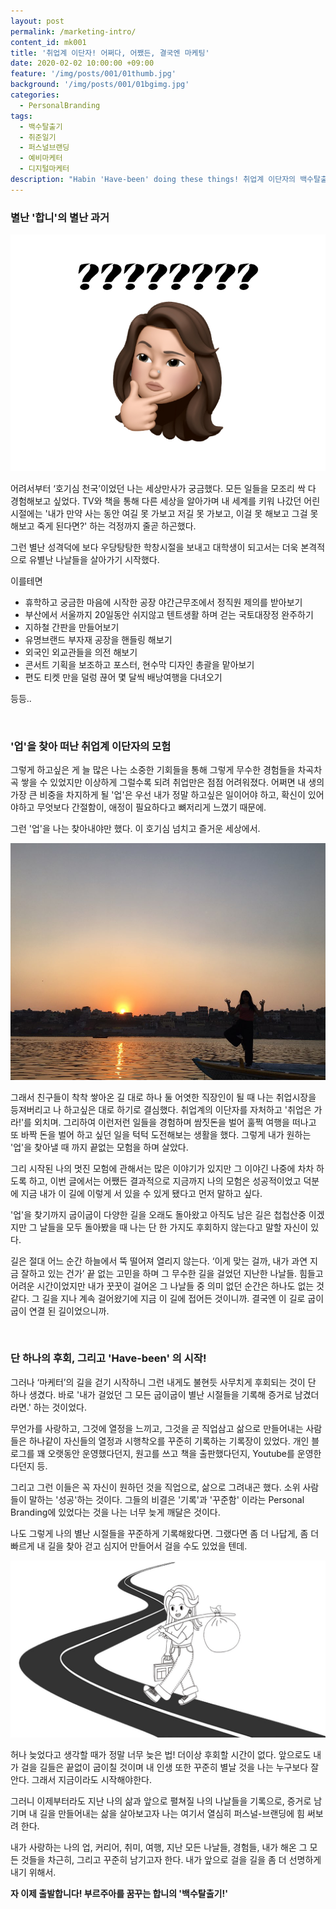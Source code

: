 ```yaml
---
layout: post
permalink: /marketing-intro/
content_id: mk001
title: '취업계 이단자! 어쩌다, 어쨌든, 결국엔 마케팅'
date: 2020-02-02 10:00:00 +09:00
feature: '/img/posts/001/01thumb.jpg'
background: '/img/posts/001/01bgimg.jpg'
categories:
  - PersonalBranding
tags:
  - 백수탈출기
  - 취준일기
  - 퍼스널브랜딩
  - 예비마케터
  - 디지털마케터
description: "Habin 'Have-been' doing these things! 취업계 이단자의 백수탈출기! 예비 디지털 마케터의 작정하고 하는 '퍼스널-브랜딩'."
---
```


### 별난 '합니'의 별난 과거

![물음표](/img/posts/001/01.jpg)

 어려서부터 ‘호기심 천국’이었던 나는 세상만사가 궁금했다. 모든 일들을 모조리 싹 다 경험해보고 싶었다. TV와 책을 통해 다른 세상을 알아가며 내 세계를 키워 나갔던 어린 시절에는 '내가 만약 사는 동안 여길 못 가보고 저길 못 가보고, 이걸 못 해보고 그걸 못 해보고 죽게 된다면?' 하는 걱정까지 줄곧 하곤했다.



 그런 별난 성격덕에 보다 우당탕탕한 학창시절을 보내고 대학생이 되고서는 더욱 본격적으로 유별난 나날들을 살아가기 시작했다.

이를테면

* 휴학하고 궁금한 마음에 시작한 공장 야간근무조에서 정직원 제의를 받아보기
* 부산에서 서울까지 20일동안 쉬지않고 텐트생활 하며 걷는 국토대장정 완주하기
* 지하철 간판을 만들어보기
* 유명브랜드 부자재 공장을 핸들링 해보기
* 외국인 외교관들을 의전 해보기
* 콘서트 기획을 보조하고 포스터, 현수막 디자인 총괄을 맡아보기
* 편도 티켓 만을 덜렁 끊어 몇 달씩 배낭여행을 다녀오기

등등..

<br>

### \'업\'을 찾아 떠난 취업계 이단자의 모험

 그렇게 하고싶은 게 늘 많은 나는 소중한 기회들을 통해 그렇게 무수한 경험들을 차곡차곡 쌓을 수 있었지만 이상하게 그럴수록 되려 취업만은 점점 어려워졌다. 어쩌면 내 생의 가장 큰 비중을 차지하게 될 '업'은 우선 내가 정말 하고싶은 일이어야 하고, 확신이 있어야하고 무엇보다 간절함이, 애정이 필요하다고 뼈저리게 느꼈기 때문에.

 그런 '업'을 나는 찾아내야만 했다. 이 호기심 넘치고 즐거운 세상에서.

 ![모험](/img/posts/001/02.jpg)

 그래서 친구들이 착착 쌓아온 길 대로 하나 둘 어엿한 직장인이 될 때 나는 취업시장을 등져버리고 나 하고싶은 대로 하기로 결심했다. 취업계의 이단자를 자처하고 '취업은 가라!'를 외치며. 그리하여 이런저런 일들을 경험하며 쌈짓돈을 벌어 훌쩍 여행을 떠나고 또 바짝 돈을 벌어 하고 싶던 일을 턱턱 도전해보는 생활을 했다. 그렇게 내가 원하는 '업'을 찾아낼 때 까지 끝없는 모험을 하며 살았다.



 그리 시작된 나의 멋진 모험에 관해서는 많은 이야기가 있지만 그 이야긴 나중에 차차 하도록 하고, 이번 글에서는 어쨌든 결과적으로 지금까지 나의 모험은 성공적이었고 덕분에 지금 내가 이 길에 이렇게 서 있을 수 있게 됐다고 먼저 말하고 싶다.

'업'을 찾기까지 굽이굽이 다양한 길을 오래도 돌아왔고 아직도 남은 길은 첩첩산중 이겠지만 그 날들을 모두 돌아봤을 때 나는 단 한 가지도 후회하지 않는다고 말할 자신이 있다.

 길은 절대 어느 순간 하늘에서 뚝 떨어져 열리지 않는다. ‘이게 맞는 걸까, 내가 과연 지금 잘하고 있는 건가’ 끝 없는 고민을 하며 그 무수한 길을 걸었던 지난한 나날들. 힘들고 어려운 시간이었지만 내가 꿋꿋이 걸어온 그 나날들 중 의미 없던 순간은 하나도 없는 것 같다. 그 길을 지나 계속 걸어왔기에 지금 이 길에 접어든 것이니까. 결국엔 이 길로 굽이굽이 연결 된 길이었으니까.

<br>

### 단 하나의 후회, 그리고 \'Have-been\' 의 시작!

 그러나  ‘마케터’의 길을 걷기 시작하니 그런 내게도 불현듯 사무치게 후회되는 것이 단 하나 생겼다. 바로 '내가 걸었던 그 모든 굽이굽이 별난 시절들을 기록해 증거로 남겼더라면.' 하는 것이었다.

 무언가를 사랑하고, 그것에 열정을 느끼고, 그것을 곧 직업삼고 삶으로 만들어내는 사람들은 하나같이 자신들의 열정과 시행착오를 꾸준히 기록하는 기록장이 있었다. 개인 블로그를 꽤 오랫동안 운영했다던지, 원고를 쓰고 책을 출판했다던지, Youtube를 운영한다던지 등.

 그리고 그런 이들은 꼭 자신이 원하던 것을 직업으로, 삶으로 그려내곤 했다. 소위 사람들이 말하는 '성공'하는 것이다. 그들의 비결은 '기록'과 '꾸준함' 이라는 Personal Branding에 있었다는 것을 나는 너무 늦게 깨달은 것이다.

 나도 그렇게 나의 별난 시절들을 꾸준하게 기록해왔다면. 그랬다면 좀 더 나답게, 좀 더 빠르게 내 길을 찾아 걷고 심지어 만들어서 걸을 수도 있었을 텐데.

![모험2](/img/posts/001/03.jpg)

 허나 늦었다고 생각할 때가 정말 너무 늦은 법! 더이상 후회할 시간이 없다. 앞으로도 내가 걸을 길들은 끝없이 굽이칠 것이며 내 인생 또한 꾸준히 별날 것을 나는 누구보다 잘 안다. 그래서 지금이라도 시작해야한다.

 그러니 이제부터라도 지난 나의 삶과 앞으로 펼쳐질 나의 나날들을 기록으로, 증거로 남기며 내 길을 만들어내는 삶을 살아보고자 나는 여기서 열심히 퍼스널-브랜딩에 힘 써보려 한다.

 내가 사랑하는 나의 업, 커리어, 취미, 여행, 지난 모든 나날들, 경험들, 내가 해온 그 모든 것들을 차근히, 그리고 꾸준히 남기고자 한다. 내가 앞으로 걸을 길을 좀 더 선명하게 내기 위해서.

**자 이제 출발합니다! 부르주아를 꿈꾸는 합니의 '백수탈출기!'**

<br>

<br>
